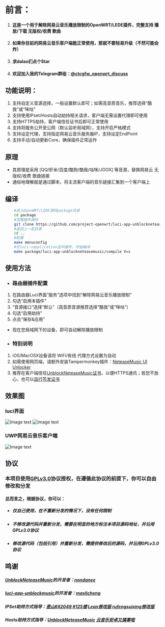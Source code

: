 # 前言：
1. #### 这是一个用于解除网易云音乐播放限制的OpenWRT/LEDE插件，完整支持 播放/下载 无版权/收费 歌曲
2. #### 如果你目前的网易云音乐客户端能正常使用，那就不要轻易升级（不然可能会炸）
3. #### 求dalao们点个Star
4. #### 欢迎加入我的Telegram群组：[@ctcgfw_openwrt_discuss](https://t.me/ctcgfw_openwrt_discuss)

## 功能说明：
1. 支持自定义音源选择，一般设置默认即可；如需高音质音乐，推荐选择“酷我”或“咪咕”
2. 支持使用IPset/Hosts自动劫持相关请求，客户端无需设置代理即可使用
3. 支持HTTPS劫持，客户端信任证书后即可正常使用
4. 支持将服务公开至公网（默认监听局域网），支持开启严格模式
5. 支持设定代理，支持指定网易云音乐服务器IP，支持设定EndPoint
6. 支持手动/自动更新Core，确保插件正常运作

## 原理
- 其原理是采用 [QQ/虾米/百度/酷狗/酷我/咕咪/JOOX] 等音源，替换网易云 无版权/收费 歌曲链接
- 通俗地理解就是通过脚本，将主流客户端的音乐链接汇集到一个客户端上

## 编译
```bash
    #进入OpenWRT/LEDE源码package目录
    cd package
    #克隆插件源码
    git clone https://github.com/project-openwrt/luci-app-unblockneteasemusic.git
    #返回上一层目录
    cd ..
    #配置
    make menuconfig
    #在luci->application选中插件，开始编译
    make package/luci-app-unblockneteasemusic/compile V=s
```

## 使用方法
- ### 路由器插件配置
1. 在路由器Luci界面“服务”选项中找到“解除网易云音乐播放限制”
2. 勾选“启用本插件”
3. “音源接口”选择“默认”（高音质音源推荐选择“酷我”或“咪咕”）
4. 勾选“启用劫持”
5. 点击“保存&应用”
- 现在您局域网下的设备，即可自动解除播放限制
- ### 特别说明
1. iOS/MacOSX设备请将 WiFi/有线 代理方式设置为自动
2. 如需使用网页端，请额外安装Tampermonkey插件：[NeteaseMusic UI Unlocker](https://greasyfork.org/zh-CN/scripts/382285-neteasemusic-ui-unlocker)
3. 推荐在客户端信任[UnblockNeteaseMusic证书](https://raw.githubusercontent.com/nondanee/UnblockNeteaseMusic/master/ca.crt)，以便HTTPS通讯；若您不放心，也可以[自行签发证书](https://github.com/nondanee/UnblockNeteaseMusic/issues/48#issuecomment-477870013)

## 效果图
### luci界面
  ![Image text](https://raw.githubusercontent.com/project-openwrt/luci-app-unblockneteasemusic/master/views/view1.jpg)
  ![Image text](https://raw.githubusercontent.com/project-openwrt/luci-app-unblockneteasemusic/master/views/view2.jpg)
### UWP网易云音乐客户端
  ![Image text](https://raw.githubusercontent.com/project-openwrt/luci-app-unblockneteasemusic/master/views/view3.jpg)

## 协议
### 本项目使用[GPLv3.0](https://github.com/project-openwrt/luci-app-unblockneteasemusic/blob/master/LICENSE)协议授权，在遵循此协议的前提下，你可以自由修改和分发
#### 总而言之，根据协议，你可以：
- ##### 仅自己使用，在不重新分发的情况下，没有任何限制
- ##### 不修改源代码并重新分发，需要在明显的地方标注本项目源码地址，并沿用GPLv3.0协议
- ##### 修改源代码（包括引用）并重新分发，需提供修改后的源码，并沿用GPLv3.0协议

## 鸣谢
##### [UnblockNeteaseMusic](https://github.com/nondanee/UnblockNeteaseMusic)的开发者：[nondanee](https://github.com/nondanee)
##### [luci-app-unblockmusic](https://github.com/maxlicheng/luci-app-unblockmusic)的开发者：[maxlicheng](https://github.com/maxlicheng)
##### IPSet劫持方式指导：[恩山692049 #125楼](https://www.right.com.cn/forum/forum.php?mod=viewthread&tid=692049&page=9#pid4104303) [Lean修改版](https://github.com/coolsnowwolf/lede/tree/master/package/lean/luci-app-unblockmusic) [rufengsuixing修改版](https://github.com/rufengsuixing/luci-app-unblockmusic)
##### Hosts劫持方式指导：[UnblockNeteaseMusic](https://github.com/nondanee/UnblockNeteaseMusic) [云音乐安卓又搞事啦](https://jixun.moe/post/netease-android-hosts-bypass/)


